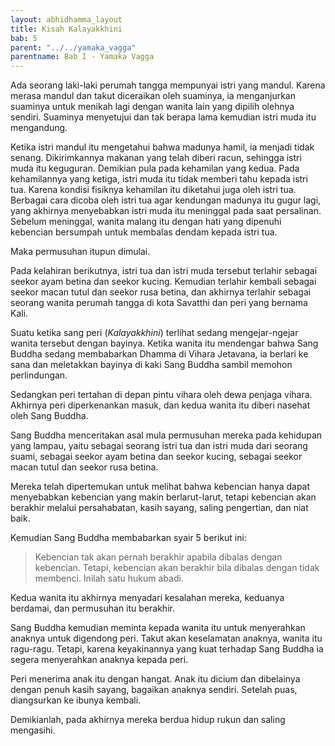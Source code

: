 ```yaml
---
layout: abhidhamma_layout
title: Kisah Kalayakkhini
bab: 5
parent: "../../yamaka_vagga"
parentname: Bab I - Yamaka Vagga
---
```


Ada seorang laki-laki perumah tangga mempunyai istri yang mandul. Karena merasa mandul dan takut diceraikan oleh suaminya, ia menganjurkan suaminya untuk menikah lagi dengan wanita lain yang dipilih olehnya sendiri. Suaminya menyetujui dan tak berapa lama kemudian istri muda itu mengandung.

Ketika istri mandul itu mengetahui bahwa madunya hamil, ia menjadi tidak senang. Dikirimkannya makanan yang telah diberi racun, sehingga istri muda itu keguguran. Demikian pula pada kehamilan yang kedua. Pada kehamilannya yang ketiga, istri muda itu tidak memberi tahu kepada istri tua. Karena kondisi fisiknya kehamilan itu diketahui juga oleh istri tua. Berbagai cara dicoba oleh istri tua agar kendungan madunya itu gugur lagi, yang akhirnya menyebabkan istri muda itu meninggal pada saat persalinan. Sebelum meninggal, wanita malang itu dengan hati yang dipenuhi kebencian bersumpah untuk membalas dendam kepada istri tua.

Maka permusuhan itupun dimulai.

Pada kelahiran berikutnya, istri tua dan istri muda tersebut terlahir sebagai seekor ayam betina dan seekor kucing. Kemudian terlahir kembali sebagai seekor macan tutul dan seekor rusa betina, dan akhirnya terlahir sebagai seorang wanita perumah tangga di kota Savatthi dan peri yang bernama Kali.

Suatu ketika sang peri (*Kalayakkhini*) terlihat sedang mengejar-ngejar wanita tersebut dengan bayinya. Ketika wanita itu mendengar bahwa Sang Buddha sedang membabarkan Dhamma di Vihara Jetavana, ia berlari ke sana dan meletakkan bayinya di kaki Sang Buddha sambil memohon perlindungan.

Sedangkan peri tertahan di depan pintu vihara oleh dewa penjaga vihara. Akhirnya peri diperkenankan masuk, dan kedua wanita itu diberi nasehat oleh Sang Buddha.

Sang Buddha menceritakan asal mula permusuhan mereka pada kehidupan yang lampau, yaitu sebagai seorang istri tua dan istri muda dari seorang suami, sebagai seekor ayam betina dan seekor kucing, sebagai seekor macan tutul dan seekor rusa betina.

Mereka telah dipertemukan untuk melihat bahwa kebencian hanya dapat menyebabkan kebencian yang makin berlarut-larut, tetapi kebencian akan berakhir melalui persahabatan, kasih sayang, saling pengertian, dan niat baik.

Kemudian Sang Buddha membabarkan syair 5 berikut ini:

> Kebencian tak akan pernah berakhir apabila dibalas dengan kebencian. Tetapi, kebencian akan berakhir bila dibalas dengan tidak membenci. Inilah satu hukum abadi.

Kedua wanita itu akhirnya menyadari kesalahan mereka, keduanya berdamai, dan permusuhan itu berakhir.

Sang Buddha kemudian meminta kepada wanita itu untuk menyerahkan anaknya untuk digendong peri. Takut akan keselamatan anaknya, wanita itu ragu-ragu. Tetapi, karena keyakinannya yang kuat terhadap Sang Buddha ia segera menyerahkan anaknya kepada peri.

Peri menerima anak itu dengan hangat. Anak itu dicium dan dibelainya dengan penuh kasih sayang, bagaikan anaknya sendiri. Setelah puas, diangsurkan ke ibunya kembali.

Demikianlah, pada akhirnya mereka berdua hidup rukun dan saling mengasihi.